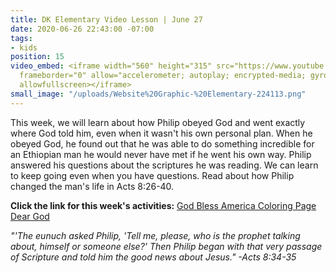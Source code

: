 ```yaml
---
title: DK Elementary Video Lesson | June 27
date: 2020-06-26 22:43:00 -07:00
tags:
- kids
position: 15
video_embed: <iframe width="560" height="315" src="https://www.youtube.com/embed/r221mVM9u3s"
  frameborder="0" allow="accelerometer; autoplay; encrypted-media; gyroscope; picture-in-picture"
  allowfullscreen></iframe>
small_image: "/uploads/Website%20Graphic-%20Elementary-224113.png"
---
```


This week, we will learn about how Philip obeyed God and went exactly where God told him, even when it wasn't his own personal plan. When he obeyed God, he found out that he was able to do something incredible for an Ethiopian man he would never have met if he went his own way. Philip answered his questions about the scriptures he was reading. We can learn to keep going even when you have questions. Read about how Philip changed the man's life in Acts 8:26-40. 

**Click the link for this week's activities:**
[God Bless America Coloring Page](https://drive.google.com/file/d/1aLpMhOpwzSujRmdMZvwGk5igopX-AmS4/view?usp=sharing)
[Dear God](https://drive.google.com/file/d/1ytxr7B55intaS9OelxNV7SY2yQDHpAf5/view?usp=sharing)

*"'The eunuch asked Philip, 'Tell me, please, who is the prophet talking about, himself or someone else?' Then Philip began with that very passage of Scripture and told him the good news about Jesus." -Acts 8:34-35*